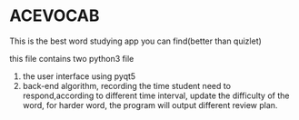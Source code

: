# ACEVOCAB
This is the best word studying app you can find(better than quizlet)

this file contains two python3 file 
1. the user interface using pyqt5
2. back-end algorithm, recording the time student need to respond,according to different time interval, 
update the difficulty of the word, for harder word, the program will output different review plan.
